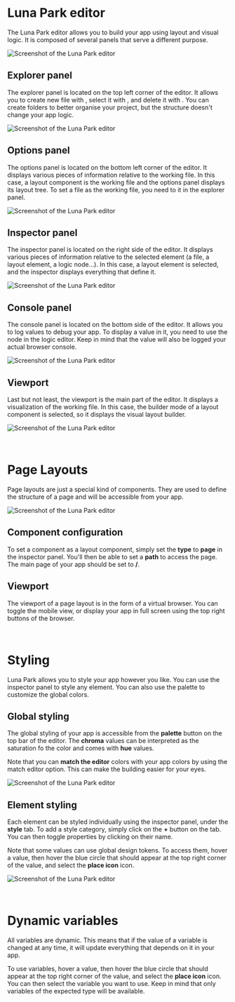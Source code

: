 # Luna Park editor

The Luna Park editor allows you to build your app using layout and visual logic. It is composed of several panels that serve a different purpose.

![Screenshot of the Luna Park editor](../assets/layout-editor/luna-park-editor-assets/screen1.png)

## Explorer panel

The explorer panel is located on the top left corner of the editor. It allows you to create new file with <Highlight text="right click"/>, select it with <Highlight text="double click"/>, and delete it with <Highlight text="del"/>. You can create folders to better organise your project, but the structure doesn't change your app logic.

![Screenshot of the Luna Park editor](../assets/layout-editor/luna-park-editor-assets/screen2.png)

## Options panel

The options panel is located on the bottom left corner of the editor. It displays various pieces of information relative to the working file. In this case, a layout component is the working file and the options panel displays its layout tree. To set a file as the working file, you need to <Highlight text="double click"/> it in the explorer panel.

![Screenshot of the Luna Park editor](../assets/layout-editor/luna-park-editor-assets/screen3.png)

## Inspector panel

The inspector panel is located on the right side of the editor. It displays various pieces of information relative to the selected element (a file, a layout element, a logic node...). In this case, a layout element is selected, and the inspector displays everything that define it.

![Screenshot of the Luna Park editor](../assets/layout-editor/luna-park-editor-assets/screen4.png)

## Console panel

The console panel is located on the bottom side of the editor. It allows you to log values to debug your app. To display a value in it, you need to use the <Highlight text="Log"/> node in the logic editor. Keep in mind that the value will also be logged your actual browser console.

![Screenshot of the Luna Park editor](../assets/layout-editor/luna-park-editor-assets/screen5.png)

## Viewport

Last but not least, the viewport is the main part of the editor. It displays a visualization of the working file. In this case, the builder mode of a layout component is selected, so it displays the visual layout builder.

![Screenshot of the Luna Park editor](../assets/layout-editor/luna-park-editor-assets/screen6.png)

<br/>

# Page Layouts

Page layouts are just a special kind of components. They are used to define the structure of a page and will be accessible from your app.

![Screenshot of the Luna Park editor](../assets/layout-editor/page-layouts-assets/screen1.png)

## Component configuration

To set a component as a layout component, simply set the **type** to **page** in the inspector panel. You'll then be able to set a **path** to access the page. The main page of your app should be set to **/**.

## Viewport

The viewport of a page layout is in the form of a virtual browser. You can toggle the mobile view, or display your app in full screen using the top right buttons of the browser. 

<br/>

# Styling

Luna Park allows you to style your app however you like. You can use the inspector panel to style any element. You can also use the palette to customize the global colors.

## Global styling

The global styling of your app is accessible from the **palette** button on the top bar of the editor. The **chroma** values can be interpreted as the saturation fo the color and comes with **hue** values.

Note that you can **match the editor** colors with your app colors by using the match editor option. This can make the building easier for your eyes.

![Screenshot of the Luna Park editor](../assets/layout-editor/styling-assets/screen1.png)

## Element styling

Each element can be styled individually using the inspector panel, under the **style** tab. To add a style category, simply click on the **+** button on the tab. You can then toggle properties by clicking on their name.

Note that some values can use global design tokens. To access them, hover a value, then hover the blue circle that should appear at the top right corner of the value, and select the **place icon** icon.

![Screenshot of the Luna Park editor](../assets/layout-editor/styling-assets/screen2.png)

<br/>

# Dynamic variables

All variables are dynamic. This means that if the value of a variable is changed at any time, it will update everything that depends on it in your app.

To use variables, hover a value, then hover the blue circle that should appear at the top right corner of the value, and select the **place icon** icon. You can then select the variable you want to use. Keep in mind that only variables of the expected type will be available. 